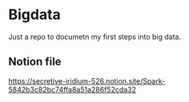 # Bigdata

Just a repo to documetn my first steps into big data.

## Notion file

https://secretive-iridium-526.notion.site/Spark-5842b3c82bc74ffa8a51a286f52cda32